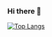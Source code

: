### Hi there 👋

[![Top Langs](https://github-readme-stats.vercel.app/api/top-langs/?username=EXYZED&layout=compact)](https://github.com/anuraghazra/github-readme-stats)

<!--
**EXYZED/EXYZED** is a ✨ _special_ ✨ repository because its `README.md` (this file) appears on your GitHub profile.

Here are some ideas to get you started:

- 🔭 I’m currently working on ...
- 🌱 I’m currently learning ...
- 👯 I’m looking to collaborate on ...
- 🤔 I’m looking for help with ...
- 💬 Ask me about ...
- 📫 How to reach me: ...
- 😄 Pronouns: ...
- ⚡ Fun fact: ...
-->
